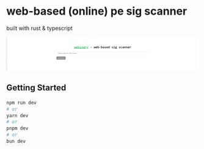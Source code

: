 # web-based (online) pe sig scanner

built with rust & typescript

![Webinary Logo](./webinary.png)

## Getting Started

```bash
npm run dev
# or
yarn dev
# or
pnpm dev
# or
bun dev
